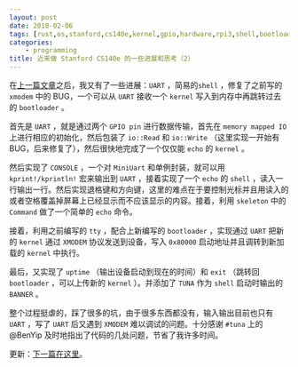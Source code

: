 ```yaml
---
layout: post
date: 2018-02-06
tags: [rust,os,stanford,cs140e,kernel,gpio,hardware,rpi3,shell,bootloader,xmodem,uart]
categories:
    - programming
title: 近来做 Stanford CS140e 的一些进展和思考（2）
---
```


在[上一篇文章](thoughts-on-stanford-cs140e.md)之后，我又有了一些进展：`UART` ，简易的`shell` ，修复了之前写的 `xmodem` 中的 BUG，一个可以从 `UART` 接收一个 `kernel` 写入到内存中再跳转过去的 `bootloader` 。

首先是 `UART` ，就是通过两个 `GPIO pin` 进行数据传输，首先在 `memory mapped IO` 上进行相应的初始化，然后包装了 `io::Read` 和 `io::Write` （这里实现一开始有 BUG，后来修复了），然后很快地完成了一个仅仅能 `echo` 的 `kernel` 。

然后实现了 `CONSOLE` ，一个对 `MiniUart` 和单例封装，就可以用 `kprint!/kprintln!` 宏来输出到 `UART` ，接着实现了一个 `echo` 的 `shell` ，读入一行输出一行。然后实现退格键和方向键，这里的难点在于要控制光标并且用读入的或者空格覆盖掉屏幕上已经显示而不应该显示的内容。接着，利用 `skeleton` 中的 `Command` 做了一个简单的 `echo` 命令。

接着，利用之前编写的 `tty` ，配合上新编写的 `bootloader` ，实现通过 `UART` 把新的 `kernel` 通过 `XMODEM` 协议发送到设备，写入 `0x80000` 启动地址并且调转到新加载的 `kernel` 中执行。

最后，又实现了 `uptime` （输出设备启动到现在的时间）和 `exit` （跳转回 `bootloader` ，可以上传新的 `kernel` ）。并添加了 `TUNA` 作为 `shell` 启动时输出的 `BANNER` 。

整个过程挺虐的，踩了很多的坑，由于很多东西都没有，输入输出目前也只有 `UART` ，写了 `UART` 后又遇到 `XMODEM` 难以调试的问题。十分感谢 `#tuna` 上的 @BenYip 及时地指出了代码的几处问题，节省了我许多时间。

更新：[下一篇在这里](thoughts-on-stanford-cs140e-3.md)。
